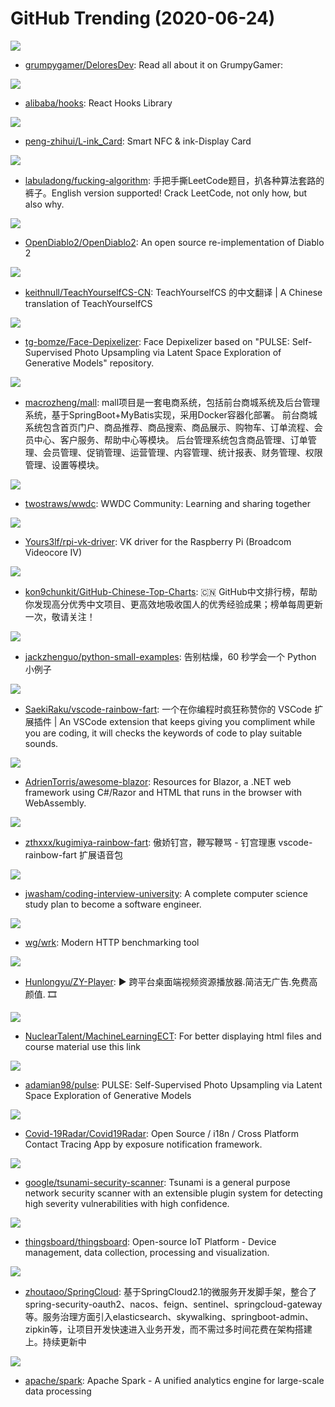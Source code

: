 # GitHub Trending (2020-06-24)

![](https://img.shields.io/badge/HTML-New%2042-green?style=flat-square&logo=appveyor)
- [grumpygamer/DeloresDev](https://github.com/grumpygamer/DeloresDev): Read all about it on GrumpyGamer:

![](https://img.shields.io/badge/TypeScript-New%20112-green?style=flat-square&logo=appveyor)
- [alibaba/hooks](https://github.com/alibaba/hooks): React Hooks Library

![](https://img.shields.io/badge/C-New%20239-green?style=flat-square&logo=appveyor)
- [peng-zhihui/L-ink_Card](https://github.com/peng-zhihui/L-ink_Card): Smart NFC & ink-Display Card

![](https://img.shields.io/badge/none-New%20374-green?style=flat-square&logo=appveyor)
- [labuladong/fucking-algorithm](https://github.com/labuladong/fucking-algorithm): 手把手撕LeetCode题目，扒各种算法套路的裤子。English version supported! Crack LeetCode, not only how, but also why.

![](https://img.shields.io/badge/Go-New%20205-green?style=flat-square&logo=appveyor)
- [OpenDiablo2/OpenDiablo2](https://github.com/OpenDiablo2/OpenDiablo2): An open source re-implementation of Diablo 2

![](https://img.shields.io/badge/none-New%20127-green?style=flat-square&logo=appveyor)
- [keithnull/TeachYourselfCS-CN](https://github.com/keithnull/TeachYourselfCS-CN): TeachYourselfCS 的中文翻译 | A Chinese translation of TeachYourselfCS

![](https://img.shields.io/badge/Jupyter%20Notebook-New%20204-green?style=flat-square&logo=appveyor)
- [tg-bomze/Face-Depixelizer](https://github.com/tg-bomze/Face-Depixelizer): Face Depixelizer based on "PULSE: Self-Supervised Photo Upsampling via Latent Space Exploration of Generative Models" repository.

![](https://img.shields.io/badge/Java-New%20135-green?style=flat-square&logo=appveyor)
- [macrozheng/mall](https://github.com/macrozheng/mall): mall项目是一套电商系统，包括前台商城系统及后台管理系统，基于SpringBoot+MyBatis实现，采用Docker容器化部署。 前台商城系统包含首页门户、商品推荐、商品搜索、商品展示、购物车、订单流程、会员中心、客户服务、帮助中心等模块。 后台管理系统包含商品管理、订单管理、会员管理、促销管理、运营管理、内容管理、统计报表、财务管理、权限管理、设置等模块。

![](https://img.shields.io/badge/none-New%2080-green?style=flat-square&logo=appveyor)
- [twostraws/wwdc](https://github.com/twostraws/wwdc): WWDC Community: Learning and sharing together

![](https://img.shields.io/badge/C%2B%2B-New%20120-green?style=flat-square&logo=appveyor)
- [Yours3lf/rpi-vk-driver](https://github.com/Yours3lf/rpi-vk-driver): VK driver for the Raspberry Pi (Broadcom Videocore IV)

![](https://img.shields.io/badge/Java-New%20245-green?style=flat-square&logo=appveyor)
- [kon9chunkit/GitHub-Chinese-Top-Charts](https://github.com/kon9chunkit/GitHub-Chinese-Top-Charts): 🇨🇳 GitHub中文排行榜，帮助你发现高分优秀中文项目、更高效地吸收国人的优秀经验成果；榜单每周更新一次，敬请关注！

![](https://img.shields.io/badge/Python-New%2087-green?style=flat-square&logo=appveyor)
- [jackzhenguo/python-small-examples](https://github.com/jackzhenguo/python-small-examples): 告别枯燥，60 秒学会一个 Python 小例子

![](https://img.shields.io/badge/Vue-New%20326-green?style=flat-square&logo=appveyor)
- [SaekiRaku/vscode-rainbow-fart](https://github.com/SaekiRaku/vscode-rainbow-fart): 一个在你编程时疯狂称赞你的 VSCode 扩展插件 | An VSCode extension that keeps giving you compliment while you are coding, it will checks the keywords of code to play suitable sounds.

![](https://img.shields.io/badge/none-New%2029-green?style=flat-square&logo=appveyor)
- [AdrienTorris/awesome-blazor](https://github.com/AdrienTorris/awesome-blazor): Resources for Blazor, a .NET web framework using C#/Razor and HTML that runs in the browser with WebAssembly.

![](https://img.shields.io/badge/Shell-New%2053-green?style=flat-square&logo=appveyor)
- [zthxxx/kugimiya-rainbow-fart](https://github.com/zthxxx/kugimiya-rainbow-fart): 傲娇钉宫，鞭写鞭骂 - 钉宫理惠 vscode-rainbow-fart 扩展语音包

![](https://img.shields.io/badge/none-New%20363-green?style=flat-square&logo=appveyor)
- [jwasham/coding-interview-university](https://github.com/jwasham/coding-interview-university): A complete computer science study plan to become a software engineer.

![](https://img.shields.io/badge/C-New%2056-green?style=flat-square&logo=appveyor)
- [wg/wrk](https://github.com/wg/wrk): Modern HTTP benchmarking tool

![](https://img.shields.io/badge/Vue-New%2075-green?style=flat-square&logo=appveyor)
- [Hunlongyu/ZY-Player](https://github.com/Hunlongyu/ZY-Player): ▶️ 跨平台桌面端视频资源播放器.简洁无广告.免费高颜值. 🎞

![](https://img.shields.io/badge/none-New%204-green?style=flat-square&logo=appveyor)
- [NuclearTalent/MachineLearningECT](https://github.com/NuclearTalent/MachineLearningECT): For better displaying html files and course material use this link

![](https://img.shields.io/badge/Python-New%20224-green?style=flat-square&logo=appveyor)
- [adamian98/pulse](https://github.com/adamian98/pulse): PULSE: Self-Supervised Photo Upsampling via Latent Space Exploration of Generative Models

![](https://img.shields.io/badge/C%23-New%20121-green?style=flat-square&logo=appveyor)
- [Covid-19Radar/Covid19Radar](https://github.com/Covid-19Radar/Covid19Radar): Open Source / i18n / Cross Platform Contact Tracing App by exposure notification framework.

![](https://img.shields.io/badge/Java-New%20202-green?style=flat-square&logo=appveyor)
- [google/tsunami-security-scanner](https://github.com/google/tsunami-security-scanner): Tsunami is a general purpose network security scanner with an extensible plugin system for detecting high severity vulnerabilities with high confidence.

![](https://img.shields.io/badge/Java-New%2061-green?style=flat-square&logo=appveyor)
- [thingsboard/thingsboard](https://github.com/thingsboard/thingsboard): Open-source IoT Platform - Device management, data collection, processing and visualization.

![](https://img.shields.io/badge/Java-New%2058-green?style=flat-square&logo=appveyor)
- [zhoutaoo/SpringCloud](https://github.com/zhoutaoo/SpringCloud): 基于SpringCloud2.1的微服务开发脚手架，整合了spring-security-oauth2、nacos、feign、sentinel、springcloud-gateway等。服务治理方面引入elasticsearch、skywalking、springboot-admin、zipkin等，让项目开发快速进入业务开发，而不需过多时间花费在架构搭建上。持续更新中

![](https://img.shields.io/badge/Scala-New%2026-green?style=flat-square&logo=appveyor)
- [apache/spark](https://github.com/apache/spark): Apache Spark - A unified analytics engine for large-scale data processing

